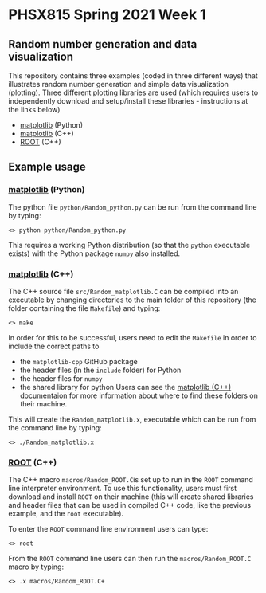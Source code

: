 # PHSX815 Spring 2021 Week 1 

## Random number generation and data visualization

This repository contains three examples (coded in three different
ways) that illustrates random number generation and simple data
visualization (plotting). Three different plotting libraries are used
(which requires users to independently download and setup/install
these libraries - instructions at the links below)

- [matplotlib](https://matplotlib.org/) (Python)
- [matplotlib](https://matplotlib-cpp.readthedocs.io/en/latest/
) (C++)
- [ROOT](https://root.cern/) (C++)

## Example usage

### [matplotlib](https://matplotlib.org/) (Python)

The python file `python/Random_python.py` can be run from the command
line by typing:

	<> python python/Random_python.py

This requires a working Python distribution (so that the `python`
executable exists) with the Python package `numpy` also installed.

### [matplotlib](https://matplotlib-cpp.readthedocs.io/en/latest/) (C++)

The C++ source file `src/Random_matplotlib.C` can be compiled into an
executable by changing directories to the main folder of this
repository (the folder containing the file `Makefile`) and typing:

	<> make

In order for this to be successful, users need to edit the `Makefile`
in order to include the correct paths to
- the `matplotlib-cpp` GitHub package
- the header files (in the `include` folder) for Python
- the header files for `numpy`
- the shared library for python
Users can see the
[matplotlib (C++) documentaion](https://matplotlib-cpp.readthedocs.io/en/latest/)
for more information about where to find these folders on their
machine.

This will create the `Random_matplotlib.x`, executable which can be
run from the command line by typing:

	<> ./Random_matplotlib.x

### [ROOT](https://root.cern/) (C++)

The C++ macro `macros/Random_ROOT.C`is set up to run in the `ROOT`
command line interpreter environment. To use this functionality, users
must first download and install `ROOT` on their machine (this will
create shared libraries and header files that can be used in compiled
C++ code, like the previous example, and the `root` executable).

To enter the `ROOT` command line environment users can type:

	<> root

From the `ROOT` command line users can then run the
`macros/Random_ROOT.C` macro by typing:

	<> .x macros/Random_ROOT.C+
